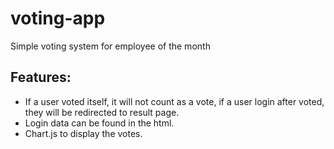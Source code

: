 # voting-app
Simple voting system for employee of the month

## Features:
* If a user voted itself, it will not count as a vote, if a user login after voted, they will be redirected to result page. 
* Login data can be found in the html. 
* Chart.js to display the votes.
